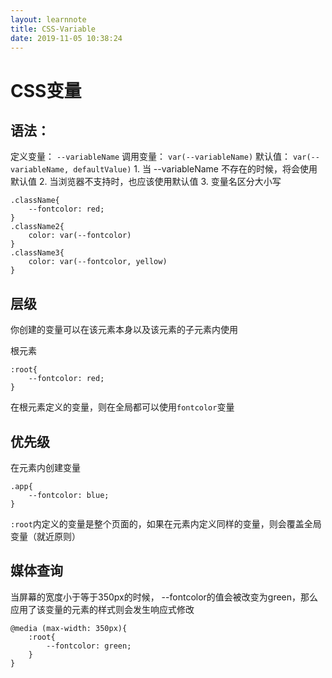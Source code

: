 ```yaml
---
layout: learnnote
title: CSS-Variable
date: 2019-11-05 10:38:24
---
```

# CSS变量

## 语法：

定义变量： `--variableName`
调用变量： `var(--variableName)`
默认值：   `var(--variableName, defaultValue)`
    1. 当 --variableName 不存在的时候，将会使用默认值
    2. 当浏览器不支持时，也应该使用默认值
    3. 变量名区分大小写

```
.className{
    --fontcolor: red;
}
.className2{
    color: var(--fontcolor)
}
.className3{
    color: var(--fontcolor, yellow)
}
```

## 层级

你创建的变量可以在该元素本身以及该元素的子元素内使用

根元素
```
:root{
    --fontcolor: red;
}
```
在根元素定义的变量，则在全局都可以使用`fontcolor`变量

## 优先级

在元素内创建变量
```
.app{
    --fontcolor: blue;
}
```
`:root`内定义的变量是整个页面的，如果在元素内定义同样的变量，则会覆盖全局变量（就近原则）

## 媒体查询

当屏幕的宽度小于等于350px的时候，
--fontcolor的值会被改变为green，那么应用了该变量的元素的样式则会发生响应式修改
```
@media (max-width: 350px){
    :root{
        --fontcolor: green;
    }
}
```